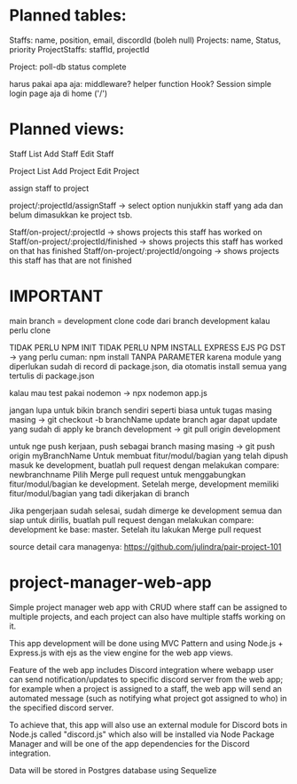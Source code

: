# Planned tables:
Staffs: name, position, email, discordId (boleh null)
Projects: name, Status, priority
ProjectStaffs:  staffId, projectId

Project: poll-db status complete

harus pakai apa aja:
middleware?
helper function
Hook? 
Session simple login page aja di home ('/')

# Planned views:
Staff List
Add Staff
Edit Staff

Project List
Add Project
Edit Project

assign staff to project

project/:projectId/assignStaff -> select option nunjukkin staff yang ada dan belum dimasukkan ke project tsb.

Staff/on-project/:projectId -> shows projects this staff has worked on
Staff/on-project/:projectId/finished -> shows projects this staff has worked on that has finished
Staff/on-project/:projectId/ongoing -> shows projects this staff has that are not finished


# IMPORTANT
main branch = development
clone code dari branch development kalau perlu clone

TIDAK PERLU NPM INIT
TIDAK PERLU NPM INSTALL EXPRESS EJS PG DST 
-> yang perlu cuman: npm install
TANPA PARAMETER karena module yang diperlukan sudah di record di package.json,
dia otomatis install semua yang tertulis di package.json

kalau mau test pakai nodemon -> npx nodemon app.js

jangan lupa untuk bikin branch sendiri seperti biasa untuk tugas masing masing -> git checkout -b branchName
update branch agar dapat update yang sudah di apply ke branch development -> git pull origin development

untuk nge push kerjaan, push sebagai branch masing masing -> git push origin myBranchName
Untuk membuat fitur/modul/bagian yang telah dipush masuk ke development, buatlah pull request dengan melakukan compare: newbranchname
Pilih Merge pull request untuk menggabungkan fitur/modul/bagian ke development. Setelah merge, development memiliki fitur/modul/bagian yang tadi dikerjakan di branch

Jika pengerjaan sudah selesai, sudah dimerge ke development semua dan siap untuk dirilis, buatlah pull request dengan melakukan compare: development ke base: master. Setelah itu lakukan Merge pull request

source detail cara managenya:
https://github.com/julindra/pair-project-101

# project-manager-web-app

Simple project manager web app with CRUD where staff can be assigned to multiple projects, and each project can also have multiple staffs working on it.

This app development will be done using MVC Pattern and using Node.js + Express.js with ejs as the view engine for the web app views.

Feature of the web app includes Discord integration where webapp user can send notification/updates to specific discord server from the web app; for example when a project is assigned to a staff, the web app will send an automated message (such as notifying what project got assigned to who) in the specified discord server.

To achieve that, this app will also use an external module for Discord bots in Node.js called "discord.js" which also will be installed via Node Package Manager and will be one of the app dependencies for the Discord integration.

Data will be stored in Postgres database using Sequelize
